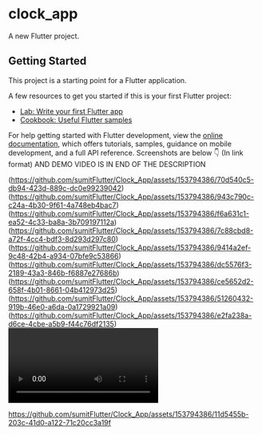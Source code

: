 # clock_app

A new Flutter project.

## Getting Started

This project is a starting point for a Flutter application.

A few resources to get you started if this is your first Flutter project:

- [Lab: Write your first Flutter app](https://docs.flutter.dev/get-started/codelab)
- [Cookbook: Useful Flutter samples](https://docs.flutter.dev/cookbook)

For help getting started with Flutter development, view the
[online documentation](https://docs.flutter.dev/), which offers tutorials,
samples, guidance on mobile development, and a full API reference.
Screenshots are below 👇
(In link format)
AND
DEMO VIDEO IS IN END OF THE DESCRIPTION 
<p>

(https://github.com/sumitFlutter/Clock_App/assets/153794386/70d540c5-db94-423d-889c-dc0e99239042)
(https://github.com/sumitFlutter/Clock_App/assets/153794386/943c790c-c24a-4b30-9f61-4a748eb4bac7)
(https://github.com/sumitFlutter/Clock_App/assets/153794386/f6a631c1-ea52-4c33-ba8a-3b709197112a)
(https://github.com/sumitFlutter/Clock_App/assets/153794386/7c88cbd8-a72f-4cc4-bdf3-8d293d297c80)
(https://github.com/sumitFlutter/Clock_App/assets/153794386/9414a2ef-9c48-42b4-a934-07bfe9c53866)
(https://github.com/sumitFlutter/Clock_App/assets/153794386/dc5576f3-2189-43a3-846b-f6887e27686b)
(https://github.com/sumitFlutter/Clock_App/assets/153794386/ce5652d2-658f-4b01-8661-04b412973d25)
(https://github.com/sumitFlutter/Clock_App/assets/153794386/51260432-919b-46e0-a6da-0a1729921a09)
(https://github.com/sumitFlutter/Clock_App/assets/153794386/e2fa238a-d6ce-4cbe-a5b9-f44c76df2135)
<video>


https://github.com/sumitFlutter/Clock_App/assets/153794386/11d5455b-203c-41d0-a122-71c20cc3a19f


</video>
</p>

